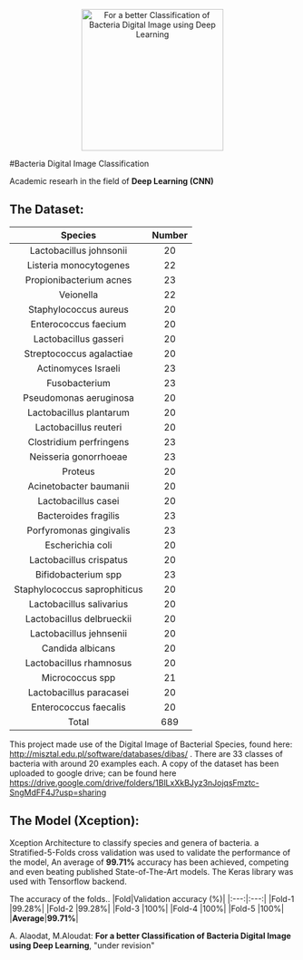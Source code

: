 <p align="center">
  <img src="" raw="true" alt="For a better Classification of Bacteria Digital Image using Deep Learning"
       width="250">
 </p>
 
#Bacteria Digital Image Classification

Academic researh in the field of **Deep Learning (CNN)**

## The Dataset:


|Species|Number|
|:---:|:---:|
|Lactobacillus johnsonii|20|
|Listeria monocytogenes|22|
|Propionibacterium acnes|23|
|Veionella|22|
|Staphylococcus aureus|20|
|Enterococcus faecium|20|
|Lactobacillus gasseri|20|
|Streptococcus agalactiae|20|
|Actinomyces Israeli|23|
|Fusobacterium|23|
|Pseudomonas aeruginosa|20|
|Lactobacillus plantarum|20|
|Lactobacillus reuteri|20|
|Clostridium perfringens|23|
|Neisseria gonorrhoeae|23|
|Proteus|20|
|Acinetobacter baumanii|20|
|Lactobacillus casei|20|
|Bacteroides fragilis|23|
|Porfyromonas gingivalis|23|
|Escherichia coli|20|
|Lactobacillus crispatus|20|
|Bifidobacterium spp|23|
|Staphylococcus saprophiticus|20|
|Lactobacillus salivarius|20|
|Lactobacillus delbrueckii|20|
|Lactobacillus jehnsenii|20|
|Candida albicans|20|
|Lactobacillus rhamnosus|20|
|Micrococcus spp|21|
|Lactobacillus paracasei|20|
|Enterococcus faecalis|20|
|Total|689|

This project made use of the Digital Image of Bacterial Species, found here: http://misztal.edu.pl/software/databases/dibas/ . There are 33 classes of bacteria with around 20 examples each. A copy of the dataset has been uploaded to google drive; can be found here https://drive.google.com/drive/folders/1BlLxXkBJyz3nJojqsFmztc-SngMdFF4J?usp=sharing 

## The Model (Xception):
Xception Architecture to classify species and genera of bacteria. a Stratified-5-Folds cross validation was used to validate the performance of the model, An average of **99.71%** accuracy has been achieved, competing and even beating published State-of-The-Art models. The Keras library was used with Tensorflow backend.

The accuracy of the folds..
|Fold|Validation accuracy (%)|
|:---:|:---:|
|Fold-1 |99.28%|
|Fold-2 |99.28%|
|Fold-3 |100%|
|Fold-4 |100%|
|Fold-5 |100%|
|**Average**|**99.71%**|

A. Alaodat, M.Aloudat: **For a better Classification of Bacteria Digital Image using Deep Learning**, "under revision"
